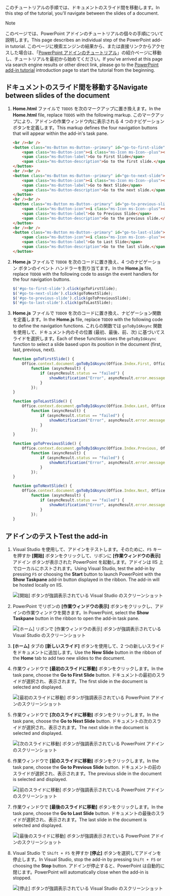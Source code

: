 <span data-ttu-id="37eab-101">このチュートリアルの手順では、ドキュメントのスライド間を移動します。</span><span class="sxs-lookup"><span data-stu-id="37eab-101">In this step of the tutorial, you'll navigate between the slides of a document.</span></span>

> [!NOTE]
> <span data-ttu-id="37eab-102">このページでは、PowerPoint アドインのチュートリアルの個々の手順について説明します。</span><span class="sxs-lookup"><span data-stu-id="37eab-102">This page describes an individual step of the PowerPoint add-in tutorial.</span></span> <span data-ttu-id="37eab-103">このページに検索エンジンの結果から、または直接リンクからアクセスした場合は、「[PowerPoint アドインのチュートリアル](../tutorials/powerpoint-tutorial.yml)」の紹介ページに移動し、チュートリアルを最初から始めてください。</span><span class="sxs-lookup"><span data-stu-id="37eab-103">If you’ve arrived at this page via search engine results or other direct link, please go to the [PowerPoint add-in tutorial](../tutorials/powerpoint-tutorial.yml) introduction page to start the tutorial from the beginning.</span></span>

## <a name="navigate-between-slides-of-the-document"></a><span data-ttu-id="37eab-104">ドキュメントのスライド間を移動する</span><span class="sxs-lookup"><span data-stu-id="37eab-104">Navigate between slides of the document</span></span>

1. <span data-ttu-id="37eab-105">**Home.html** ファイルで `TODO5` を次のマークアップに置き換えます。</span><span class="sxs-lookup"><span data-stu-id="37eab-105">In the **Home.html** file, replace `TODO5` with the following markup.</span></span> <span data-ttu-id="37eab-106">このマークアップにより、アドインの作業ウィンドウ内に表示される 4 つのナビゲーション ボタンを定義します。</span><span class="sxs-lookup"><span data-stu-id="37eab-106">This markup defines the four navigation buttons that will appear within the add-in's task pane.</span></span>

    ```html
    <br /><br />
    <button class="ms-Button ms-Button--primary" id="go-to-first-slide">
        <span class="ms-Button-icon"><i class="ms-Icon ms-Icon--plus"></i></span>
        <span class="ms-Button-label">Go to First Slide</span>
        <span class="ms-Button-description">Go to the first slide.</span>
    </button>
    <br /><br />
    <button class="ms-Button ms-Button--primary" id="go-to-next-slide">
        <span class="ms-Button-icon"><i class="ms-Icon ms-Icon--plus"></i></span>
        <span class="ms-Button-label">Go to Next Slide</span>
        <span class="ms-Button-description">Go to the next slide.</span>
    </button>
    <br /><br />
    <button class="ms-Button ms-Button--primary" id="go-to-previous-slide">
        <span class="ms-Button-icon"><i class="ms-Icon ms-Icon--plus"></i></span>
        <span class="ms-Button-label">Go to Previous Slide</span>
        <span class="ms-Button-description">Go to the previous slide.</span>
    </button>
    <br /><br />
    <button class="ms-Button ms-Button--primary" id="go-to-last-slide">
        <span class="ms-Button-icon"><i class="ms-Icon ms-Icon--plus"></i></span>
        <span class="ms-Button-label">Go to Last Slide</span>
        <span class="ms-Button-description">Go to the last slide.</span>
    </button>
    ```

2. <span data-ttu-id="37eab-107">**Home.js** ファイルで `TODO8` を次のコードに置き換え、4 つのナビゲーション ボタンのイベント ハンドラーを割り当てます。</span><span class="sxs-lookup"><span data-stu-id="37eab-107">In the **Home.js** file, replace `TODO8` with the following code to assign the event handlers for the four navigation buttons.</span></span>

    ```js
    $('#go-to-first-slide').click(goToFirstSlide);
    $('#go-to-next-slide').click(goToNextSlide);
    $('#go-to-previous-slide').click(goToPreviousSlide);
    $('#go-to-last-slide').click(goToLastSlide);
    ```

3. <span data-ttu-id="37eab-108">**Home.js** ファイルで `TODO9` を次のコードに置き換え、ナビゲーション関数を定義します。</span><span class="sxs-lookup"><span data-stu-id="37eab-108">In the **Home.js** file, replace `TODO9` with the following code to define the navigation functions.</span></span> <span data-ttu-id="37eab-109">これらの関数では `goToByIdAsync` 関数を使用して、ドキュメント内のその位置 (最初、最後、前、次) に基づいてスライドを選択します。</span><span class="sxs-lookup"><span data-stu-id="37eab-109">Each of these functions uses the `goToByIdAsync` function to select a slide based upon its position in the document (first, last, previous, next).</span></span>

    ```js
    function goToFirstSlide() {
        Office.context.document.goToByIdAsync(Office.Index.First, Office.GoToType.Index,
            function (asyncResult) {
                if (asyncResult.status == "failed") {
                    showNotification("Error", asyncResult.error.message);
                }
            });
    }

    function goToLastSlide() {
        Office.context.document.goToByIdAsync(Office.Index.Last, Office.GoToType.Index,
            function (asyncResult) {
                if (asyncResult.status == "failed") {
                    showNotification("Error", asyncResult.error.message);
                }
            });
    }

    function goToPreviousSlide() {
        Office.context.document.goToByIdAsync(Office.Index.Previous, Office.GoToType.Index,
            function (asyncResult) {
                if (asyncResult.status == "failed") {
                    showNotification("Error", asyncResult.error.message);
                }
            });
    }

    function goToNextSlide() {
        Office.context.document.goToByIdAsync(Office.Index.Next, Office.GoToType.Index,
            function (asyncResult) {
                if (asyncResult.status == "failed") {
                    showNotification("Error", asyncResult.error.message);
                }
            });
    }
    ```

## <a name="test-the-add-in"></a><span data-ttu-id="37eab-110">アドインのテスト</span><span class="sxs-lookup"><span data-stu-id="37eab-110">Test the add-in</span></span>

1. <span data-ttu-id="37eab-p104">Visual Studio を使用して、アドインをテストします。そのために、`F5` キーを押すか **[開始]** ボタンをクリックして、リボンに **[作業ウィンドウの表示]** アドイン ボタンが表示された PowerPoint を起動します。アドインは IIS 上でローカルにホストされます。</span><span class="sxs-lookup"><span data-stu-id="37eab-p104">Using Visual Studio, test the add-in by pressing `F5` or choosing the **Start** button to launch PowerPoint with the **Show Taskpane** add-in button displayed in the ribbon. The add-in will be hosted locally on IIS.</span></span>

    ![[開始] ボタンが強調表示されている Visual Studio のスクリーンショット](../images/powerpoint-tutorial-start.png)

2. <span data-ttu-id="37eab-114">PowerPoint でリボンの **[作業ウィンドウの表示]** ボタンをクリックし、アドインの作業ウィンドウを開きます。</span><span class="sxs-lookup"><span data-stu-id="37eab-114">In PowerPoint, select the **Show Taskpane** button in the ribbon to open the add-in task pane.</span></span>

    ![[ホーム] リボンで [作業ウィンドウの表示] ボタンが強調表示されている Visual Studio のスクリーンショット](../images/powerpoint-tutorial-show-taskpane-button.png)


3. <span data-ttu-id="37eab-116">**[ホーム]** タブの **[新しいスライド]** ボタンを使用して、2 つの新しいスライドをドキュメントに追加します。</span><span class="sxs-lookup"><span data-stu-id="37eab-116">Use the **New Slide** button in the ribbon of the **Home** tab to add two new slides to the document.</span></span> 

4. <span data-ttu-id="37eab-117">作業ウィンドウで **[最初のスライドに移動]** ボタンをクリックします。</span><span class="sxs-lookup"><span data-stu-id="37eab-117">In the task pane, choose the **Go to First Slide** button.</span></span> <span data-ttu-id="37eab-118">ドキュメントの最初のスライドが選択され、表示されます。</span><span class="sxs-lookup"><span data-stu-id="37eab-118">The first slide in the document is selected and displayed.</span></span>

    ![[最初のスライドに移動] ボタンが強調表示されている PowerPoint アドインのスクリーンショット](../images/powerpoint-tutorial-go-to-first-slide.png)

5. <span data-ttu-id="37eab-120">作業ウィンドウで **[次のスライドに移動]** ボタンをクリックします。</span><span class="sxs-lookup"><span data-stu-id="37eab-120">In the task pane, choose the **Go to Next Slide** button.</span></span> <span data-ttu-id="37eab-121">ドキュメントの次のスライドが選択され、表示されます。</span><span class="sxs-lookup"><span data-stu-id="37eab-121">The next slide in the document is selected and displayed.</span></span>

    ![[次のスライドに移動] ボタンが強調表示されている PowerPoint アドインのスクリーンショット](../images/powerpoint-tutorial-go-to-next-slide.png)

6. <span data-ttu-id="37eab-123">作業ウィンドウで **[前のスライドに移動]** ボタンをクリックします。</span><span class="sxs-lookup"><span data-stu-id="37eab-123">In the task pane, choose the **Go to Previous Slide** button.</span></span> <span data-ttu-id="37eab-124">ドキュメントの前のスライドが選択され、表示されます。</span><span class="sxs-lookup"><span data-stu-id="37eab-124">The previous slide in the document is selected and displayed.</span></span>

    ![[前のスライドに移動] ボタンが強調表示されている PowerPoint アドインのスクリーンショット](../images/powerpoint-tutorial-go-to-previous-slide.png)

7. <span data-ttu-id="37eab-126">作業ウィンドウで **[最後のスライドに移動]** ボタンをクリックします。</span><span class="sxs-lookup"><span data-stu-id="37eab-126">In the task pane, choose the **Go to Last Slide** button.</span></span> <span data-ttu-id="37eab-127">ドキュメントの最後のスライドが選択され、表示されます。</span><span class="sxs-lookup"><span data-stu-id="37eab-127">The last slide in the document is selected and displayed.</span></span>

    ![[最後のスライドに移動] ボタンが強調表示されている PowerPoint アドインのスクリーンショット](../images/powerpoint-tutorial-go-to-last-slide.png)

8. <span data-ttu-id="37eab-129">Visual Studio で `Shift + F5` を押すか **[停止]** ボタンを選択してアドインを停止します。</span><span class="sxs-lookup"><span data-stu-id="37eab-129">In Visual Studio, stop the add-in by pressing `Shift + F5` or choosing the **Stop** button.</span></span> <span data-ttu-id="37eab-130">アドインが停止すると、PowerPoint は自動的に閉じます。</span><span class="sxs-lookup"><span data-stu-id="37eab-130">PowerPoint will automatically close when the add-in is stopped.</span></span>

    ![[停止] ボタンが強調表示されている Visual Studio のスクリーンショット](../images/powerpoint-tutorial-stop.png)
